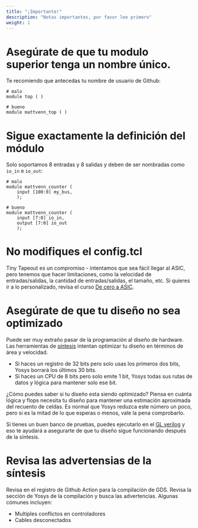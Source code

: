```yaml
---
title: "¡Importante!"
description: "Notas importantes, por favor lee primero"
weight: 1
---
```


# Asegúrate de que tu modulo superior tenga un nombre único.

Te recomiendo que antecedas tu nombre de usuario de Github:

    # malo
    module top ( )

    # bueno
    module mattvenn_top ( )

# Sigue exactamente la definición del módulo

Solo soportamos 8 entradas y 8 salidas y deben de ser nombradas como `io_in` e `io_out`:

    # malo
    module mattvenn_counter (
        input [100:0] my_bus,
        );

    # bueno
    module mattvenn_counter (
        input [7:0] io_in,
        output [7:0] io_out
        );

# No modifiques el config.tcl

Tiny Tapeout es un compromiso - intentamos que sea fácil llegar al ASIC, pero tenemos que hacer limitaciones, como la velocidad de entradas/salidas, la cantidad de entradas/salidas, el tamaño, etc. Si quieres ir a lo personalizado, revisa el curso [De cero a ASIC](https://zerotoasiccourse.com).

# Asegúrate de que tu diseño no sea optimizado

Puede ser muy extraño pasar de la programación al diseño de hardware. Las herramientas de [síntesis](https://www.zerotoasiccourse.com/terminology/synthesis/) intentan optimizar tu diseño en términos de área y velocidad.

* Si haces un registro de 32 bits pero solo usas los primeros dos bits, Yosys borrará los últimos 30 bits.
* Si haces un CPU de 8 bits pero solo emite 1 bit, Yosys todas sus rutas de datos y lógica para mantener solo ese bit.

¿Cómo puedes saber si tu diseño esta siendo optimizado? Piensa en cuánta lógica y flops necesita tu diseño para mantener una estimación aproximada del recuento de celdas. Es normal que Yosys reduzca este número un poco, pero si es la mitad de lo que esperas o menos, vale la pena comprobarlo.

Si tienes un buen banco de pruebas, puedes ejecutarlo en el [GL verilog](/hdl/fpga_vs_asic/#testing) y eso te ayudará a asegurarte de que tu diseño sigue funcionando después de la síntesis.

# Revisa las advertensias de la síntesis

Revisa en el registro de Github Action para la compilación de GDS. Revisa la sección de Yosys de la compilación y busca las advertencias. Algunas cómunes incluyen:

* Multiples conflictos en controladores
* Cables desconectados

